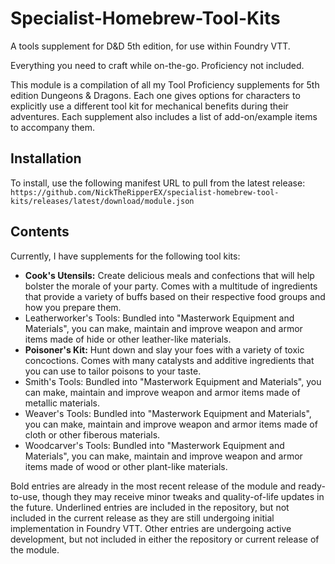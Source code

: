# Specialist-Homebrew-Tool-Kits

A tools supplement for D&D 5th edition, for use within Foundry VTT. 

Everything you need to craft while on-the-go. Proficiency not included.

This module is a compilation of all my Tool Proficiency supplements for 5th edition Dungeons & Dragons. Each one gives options for characters to explicitly use a different tool kit for mechanical benefits during their adventures. Each supplement also includes a list of add-on/example items to accompany them.

## Installation

To install, use the following manifest URL to pull from the latest release: `https://github.com/NickTheRipperEX/specialist-homebrew-tool-kits/releases/latest/download/module.json`

## Contents

Currently, I have supplements for the following tool kits:

- **Cook's Utensils:** Create delicious meals and confections that will help bolster the morale of your party. Comes with a multitude of ingredients that provide a variety of buffs based on their respective food groups and how you prepare them.
- Leatherworker's Tools: Bundled into "Masterwork Equipment and Materials", you can make, maintain and improve weapon and armor items made of hide or other leather-like materials.
- __Poisoner's Kit:__ Hunt down and slay your foes with a variety of toxic concoctions. Comes with many catalysts and additive ingredients that you can use to tailor poisons to your taste.
- Smith's Tools: Bundled into "Masterwork Equipment and Materials", you can make, maintain and improve weapon and armor items made of metallic materials.
- Weaver's Tools: Bundled into "Masterwork Equipment and Materials", you can make, maintain and improve weapon and armor items made of cloth or other fiberous materials.
- Woodcarver's Tools: Bundled into "Masterwork Equipment and Materials", you can make, maintain and improve weapon and armor items made of wood or other plant-like materials.

Bold entries are already in the most recent release of the module and ready-to-use, though they may receive minor tweaks and quality-of-life updates in the future. Underlined entries are included in the repository, but not included in the current release as they are still undergoing initial implementation in Foundry VTT. Other entries are undergoing active development, but not included in either the repository or current release of the module.
